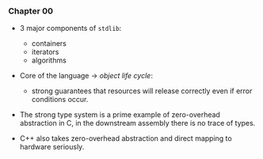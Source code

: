 ### Chapter 00

- 3 major components of `stdlib`: 
    - containers
    - iterators
    - algorithms

- Core of the language -> *object life cycle*:
    - strong guarantees that resources will release correctly even if error conditions occur.

- The strong type system is a prime example of zero-overhead abstraction in C, in the downstream assembly
    there is no trace of types.

- C++ also takes zero-overhead abstraction and direct mapping to hardware seriously.
